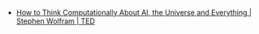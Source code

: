 - [How to Think Computationally About AI, the Universe and Everything | Stephen Wolfram | TED](https://youtu.be/fLMZAHyrpyo)
